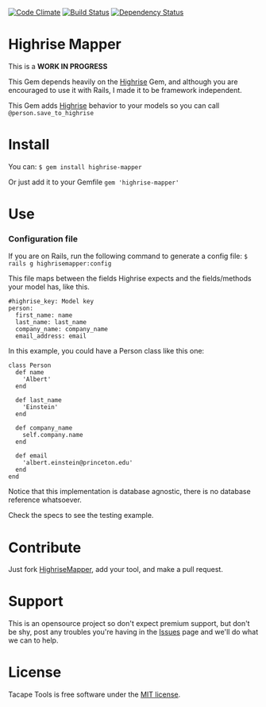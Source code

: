 [![Code Climate](https://codeclimate.com/github/lucasmartins/highrise-mapper.png)](https://codeclimate.com/github/lucasmartins/highrise-mapper) [![Build Status](https://secure.travis-ci.org/lucasmartins/highrise-mapper.png?branch=master)](https://travis-ci.org/lucasmartins/highrise-mapper) [![Dependency Status](https://gemnasium.com/lucasmartins/highrise-mapper.png)](https://gemnasium.com/lucasmartins/highrise-mapper)

Highrise Mapper
===============

This is a **WORK IN PROGRESS**

This Gem depends heavily on the [Highrise](https://github.com/tapajos/highrise) Gem, and although you are encouraged to use it with Rails, I made it to be framework independent.

This Gem adds [Highrise](https://github.com/tapajos/highrise) behavior to your models so you can call `@person.save_to_highrise`

Install
=======

You can:
`$ gem install highrise-mapper`

Or just add it to your Gemfile
`gem 'highrise-mapper'`

Use
===

### Configuration file
If you are on Rails, run the following command to generate a config file:
`$ rails g highrisemapper:config`

This file maps between the fields Highrise expects and the fields/methods your model has, like this.

```
#highrise_key: Model key 
person:
  first_name: name
  last_name: last_name
  company_name: company_name
  email_address: email
```

In this example, you could have a Person class like this one:

```
class Person
  def name
    'Albert'
  end

  def last_name
    'Einstein'
  end

  def company_name
    self.company.name
  end

  def email
    'albert.einstein@princeton.edu'
  end
end
```
Notice that this implementation is database agnostic, there is no database reference whatsoever.

Check the specs to see the testing example.

Contribute
==========

Just fork [HighriseMapper](https://github.com/lucasmartins/highrise-mapper), add your tool, and make a pull request.

Support
=======

This is an opensource project so don't expect premium support, but don't be shy, post any troubles you're having in the [Issues](https://github.com/lucasmartins/highrise-mapper/issues) page and we'll do what we can to help.

License
=======

Tacape Tools is free software under the [MIT license](http://lucasmartins.mit-license.org).